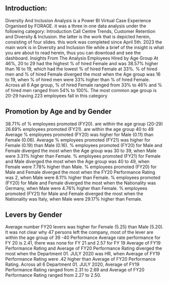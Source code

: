 ## Introduction:

Diversity And Inclusion Analysis is a Power BI Virtual Case Experience Organised by FORAGE. it was a three in one data analysis under the following category: Introduction Call Centre Trends, Customer Retention and Diversity & Inclusion. the latter is the work that is depicted herein, consisting of four slides. this work was completed since April 5th. 2023
the main work is in Diversity and Inclusion file while a brief of the insight is what you are about to read herein, thus you can download and see the dashboard.
Insights From The Analysis
Employees Hired by Age Group
At 46%, 20 to 29 had the highest % of hired Female and was 38.57% higher than 16 to 19, which had the lowest % of hired Female at 33%.
% of hired men and % of hired Female diverged the most when the Age group was 16 to 19, when % of hired men were 33% higher than % of hired Female.
Across all 6 Age group, % of hired Female ranged from 33% to 46% and % of hired men ranged from 54% to 100%.
The most common age group is 20-29 having 223 employees fall in this category

## Promotion by Age and by Gender

38.71% of % employees promoted (FY20). are within the age group (20-29)
26.69% employees promoted (FY21). are within the age group 40 to 49 
Average % employees promoted (FY20) was higher for Male (0.11) than Female (0.06).
Average % employees promoted (FY21) was higher for Female (0.19) than Male (0.16).
% employees promoted (FY20) for Male and Female diverged the most when the Age group was 30 to 39, when Male were 3.31% higher than Female.
% employees promoted (FY21) for Female and Male diverged the most when the Age group was 40 to 49, when Female were 7.78% higher than Male.
% employees promoted (FY20) for Male and Female diverged the most when the FY20 Performance Rating was 2, when Male were 8.11% higher than Female.
% employees promoted (FY20) for Male and Female diverged the most when the Nationality was Germany, when Male were 4.76% higher than Female.
% employees promoted (FY21) for Male and Female diverged the most when the Nationality was Italy, when Male were 29.17% higher than Female.


## Levers by Gender
Average number FY20 levers was higher for Female (5.25) than Male (5.20).
It was not clear why 47 persons left the company, most of the lever are within the age group of 39 -40
Performance
Average rate performance for FY 20 is 2.41, there was none for FY 21 and 2.57 for FY 19
Average of FY19 Performance Rating and Average of FY20 Performance Rating diverged the most when the Department 01. JULY 2020 was HR, when Average of FY19 Performance Rating were .42 higher than Average of FY20 Performance Rating.
Across all 6 Department 01. JULY 2020, Average of FY19 Performance Rating ranged from 2.31 to 2.69 and Average of FY20 Performance Rating ranged from 2.27 to 2.50.



